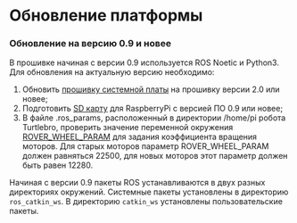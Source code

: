 # Обновление платформы

### Обновление на версию 0.9 и новее&#x20;

В прошивке начиная с версии 0.9 используется ROS Noetic и Python3. Для обновления на актуальную версию необходимо:

1. Обновить [прошивку системной платы](platforma-turtleboard/obnovlenie-mikroprogrammy/) на прошивку версии 2.0 или новее;
2. Подготовить [SD карту](administrirovanie-ros/raspberrypi.md) для RaspberryPi с версией ПО 0.9 или новее;
3. В файле .ros\_params, расположенный в директории /home/pi робота Turtlebro, проверить значение переменной окружения [ROVER\_WHEEL\_PARAM](paket-turtlebro/params.md#nastroika-parametrov-v-faile-ros\_params) для задания коэффициента вращения моторов. Для старых моторов параметр ROVER\_WHEEL\_PARAM должен равняться 22500, для новых моторов этот параметр должен быть равен 12280.

Начиная с версии 0.9 пакеты ROS устанавливаются в двух разных директориях окружений. Системные пакеты установлены в директорию `ros_catkin_ws`. В директорию `catkin_ws` установлены пользовательские пакеты.

